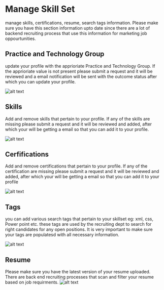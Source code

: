 Manage Skill Set
=======

manage skills, certifications, resume, search tags information. Please make sure you have this section information upto date since there are a lot of backend recruiting process that use this information for marketing job oppourtunities.


Practice and Technology Group
----
update your profile with the apprioriate Practice and Technology Group. If  the apprioriate value is not present please submit a request and it will be reviewed and a email notification will be sent with the outcome status after which you can update your profile.

![alt text](../../images/practice-and-technology-profile.png "Practice")

Skills
-----
Add and remove skills that pertain to your profile. If any of the skills are missing please submit a request and it will be reviewed and added, after which your will be getting a email so that you can add it to your profile.

![alt text](../../images/skill-profile.png "Skills")

Cerfifications
-----
Add and remove certifications that pertain to your profile. If any of the certification are missing please submit a request and it will be reviewed and added, after which your will be getting a email so that you can add it to your profile

![alt text](../../images/certification-profile.png "Cerfifications")

Tags
----
you can add various search tags that pertain to your skillset eg: xml, css, Power point etc. these tags are used by the recruiting dept to search for right candidates for any open positions.
It is very important to make sure your tags are populatesd with all necessary information.

![alt text](../../images/skillsettag-profile.png "Tags")


Resume
----
Please make sure you have the latest version of your resume uploaded.
There are back end recruiting processes that scan and filter your resume based on job requirments.
![alt text](../../images/resume-profile.png "Tags")

